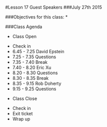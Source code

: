 #Lesson 17 Guest Speakers
###July 27th 2015

###Objectives for this class:
 * 
 
###Class Agenda
 - Class Open
  * Check in 
  * 6.45 - 7.25 David Epstein
  * 7.25 - 7.35 Questions
  * 7.35 - 7.40 Break
  * 7.40 - 8.20 Eric Xu
  * 8.20 - 8.30 Questions
  * 8.30 - 8.35 Break
  * 8.35 - 9.15 Rob Doherty
  * 9.15 - 9.25 Questions
 - Class Close
  * Check in
  * Exit ticket
  * Wrap up
 
 
